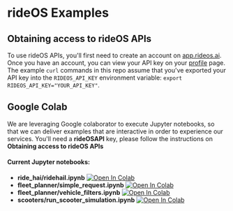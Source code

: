 # rideOS Examples

## Obtaining access to rideOS APIs

To use rideOS APIs, you'll first need to create an account on [app.rideos.ai](https://app.rideos.ai/login#lockScreen=signUp). Once you have an account, you can view your API key on your [profile](https://app.rideos.ai/profile) page. The example `curl` commands in this repo assume that you've exported your API key into the `RIDEOS_API_KEY` environment variable: `export RIDEOS_API_KEY="YOUR_API_KEY"`.

## Google Colab
We are leveraging Google colaborator to execute Jupyter notebooks, so that we can deliver examples that are interactive in order to experience our services.  You'll need a **rideOSAPI** key, please follow the instructions on **Obtaining access to rideOS APIs**

#### Current Jupyter notebooks:
- **ride_hai/ridehail.ipynb** [![Open In Colab](https://colab.research.google.com/assets/colab-badge.svg)](https://colab.research.google.com/github/rideOS/examples/blob/master/ride_hail/ridehail.ipynb)
- **fleet_planner/simple_request.ipynb** [![Open In Colab](https://colab.research.google.com/assets/colab-badge.svg)](https://colab.research.google.com/github/rideOS/examples/blob/master/fleet_planner/simple_request.ipynb)
- **fleet_planner/vehicle_filters.ipynb** [![Open In Colab](https://colab.research.google.com/assets/colab-badge.svg)](https://colab.research.google.com/github/rideOS/examples/blob/master/fleet_planner/vehicle_filters.ipynb)
- **scooters/run\_scooter_simulation.ipynb** [![Open In Colab](https://colab.research.google.com/assets/colab-badge.svg)](https://colab.research.google.com/github/rideOS/examples/blob/master/scooters/run_scooter_simulation.ipynb)
